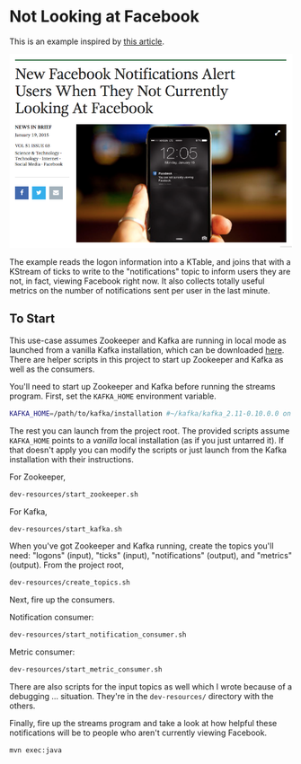 # Not Looking at Facebook

This is an example inspired by [this article](http://www.theonion.com/article/new-facebook-notifications-alert-users-when-they-n-37795).

![](images/not_looking_at_facebook.png)

The example reads the logon information into a KTable, and joins that with a KStream of ticks to write to the "notifications" topic to inform users they are not, in fact, viewing Facebook right now.
It also collects totally useful metrics on the number of notifications sent per user in the last minute.

## To Start

This use-case assumes Zookeeper and Kafka are running in local mode as launched from a vanilla Kafka installation, which can be downloaded [here](http://kafka.apache.org/downloads.html).
There are helper scripts in this project to start up Zookeeper and Kafka as well as the consumers.

You'll need to start up Zookeeper and Kafka before running the streams program.
First, set the `KAFKA_HOME` environment variable.

```bash
KAFKA_HOME=/path/to/kafka/installation #~/kafka/kafka_2.11-0.10.0.0 on my system.
```

The rest you can launch from the project root.
The provided scripts assume `KAFKA_HOME` points to a _vanilla_ local installation (as if you just untarred it).
If that doesn't apply you can modify the scripts or just launch from the Kafka installation with their instructions.

For Zookeeper,

```bash
dev-resources/start_zookeeper.sh
```

For Kafka,

```bash
dev-resources/start_kafka.sh
```

When you've got Zookeeper and Kafka running, create the topics you'll need: "logons" (input), "ticks" (input), "notifications" (output), and "metrics" (output).
From the project root,

```bash
dev-resources/create_topics.sh
```

Next, fire up the consumers.

Notification consumer:

```bash
dev-resources/start_notification_consumer.sh
```

Metric consumer:

```bash
dev-resources/start_metric_consumer.sh
```

There are also scripts for the input topics as well which I wrote because of a debugging ... situation.
They're in the `dev-resources/` directory with the others.

Finally, fire up the streams program and take a look at how helpful these notifications will be to people who aren't currently viewing Facebook.

```bash
mvn exec:java
```
